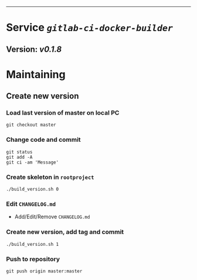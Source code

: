------------------------------------------------------------------------

Service *`gitlab-ci-docker-builder`*
====================================

Version: *v0.1.8*
-----------------

Maintaining
===========

Create new version
------------------

### Load last version of master on local PC

``` {.bash}
git checkout master
```

### Change code and commit

``` {.bash}
git status
git add -A
git ci -am 'Message'
```

### Create skeleton in `rootproject`

``` {.bash}
./build_version.sh 0
```

### Edit `CHANGELOG.md`

-   Add/Edit/Remove `CHANGELOG.md`

### Create new version, add tag and commit

``` {.bash}
./build_version.sh 1
```

### Push to repository

``` {.bash}
git push origin master:master
```
